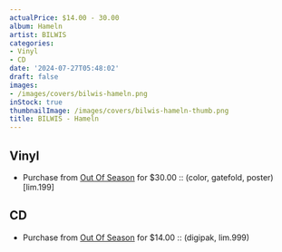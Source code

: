 ```yaml
---
actualPrice: $14.00 - 30.00
album: Hameln
artist: BILWIS
categories:
- Vinyl
- CD
date: '2024-07-27T05:48:02'
draft: false
images:
- /images/covers/bilwis-hameln.png
inStock: true
thumbnailImage: /images/covers/bilwis-hameln-thumb.png
title: BILWIS - Hameln
---
```


## Vinyl
* Purchase from [Out Of Season](https://www.outofseasonlabel.com/products/bilwis-hameln-vinyl-lp-color-gatefold-poster-lim199) for $30.00 :: (color, gatefold, poster) [lim.199]
## CD
* Purchase from [Out Of Season](https://www.outofseasonlabel.com/products/bilwis-hameln-cd-digipak-lim999) for $14.00 :: (digipak, lim.999)
